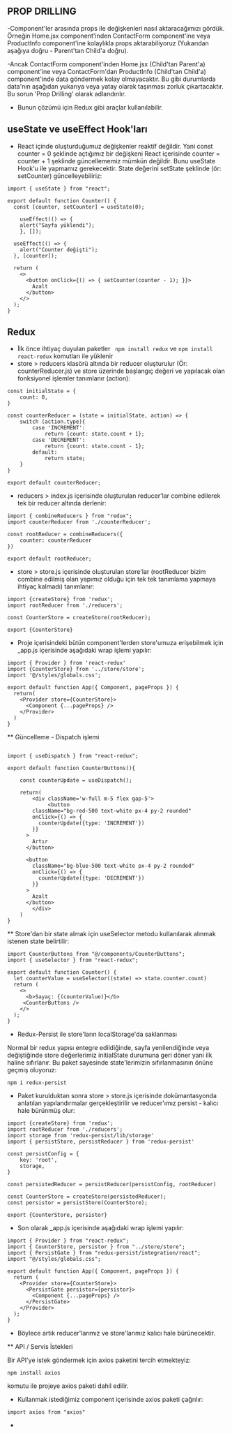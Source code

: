 ## PROP DRILLING

-Component'ler arasında props ile değişkenleri nasıl aktaracağımızı gördük. Örneğin Home.jsx component'inden ContactForm component'ine veya ProductInfo component'ine kolaylıkla props aktarabiliyoruz (Yukarıdan aşağıya doğru - Parent'tan Child'a doğru).

-Ancak ContactForm component'inden Home.jsx (Child'tan Parent'a) component'ine veya ContactForm'dan ProductInfo (Child'tan Child'a) component'inde data göndermek kolay olmayacaktır. Bu gibi durumlarda data'nın aşağıdan yukarıya veya yatay olarak taşınması zorluk çıkartacaktır. Bu sorun 'Prop Drilling' olarak adlandırılır.

- Bunun çözümü için Redux gibi araçlar kullanılabilir.

## useState ve useEffect Hook'ları

- React içinde oluşturduğumuz değişkenler reaktif değildir. Yani const counter = 0 şeklinde açtığımız bir değişkeni React içerisinde counter = counter + 1 şeklinde güncellememiz mümkün değildir. Bunu useState Hook'u ile yapmamız gerekecektir. State değerini setState şeklinde (ör: setCounter) güncelleyebiliriz:

```
import { useState } from "react";

export default function Counter() {
  const [counter, setCounter] = useState(0);

    useEffect(() => {
    alert("Sayfa yüklendi");
    }, []);

  useEffect(() => {
    alert("Counter değişti");
  }, [counter]);

  return (
    <>
      <button onClick={() => { setCounter(counter - 1); }}>
        Azalt
      </button>
    </>
  );
}
```

## Redux

- İlk önce ihtiyaç duyulan paketler ` npm install redux` ve `npm install react-redux` komutları ile yüklenir
- store > reducers klasörü altında bir reducer oluşturulur (Ör: counterReducer.js) ve store üzerinde başlangıç değeri ve yapılacak olan fonksiyonel işlemler tanımlanır (action):

```
const initialState = {
    count: 0,
}

const counterReducer = (state = initialState, action) => {
    switch (action.type){
        case 'INCREMENT':
            return {count: state.count + 1};
        case 'DECREMENT':
            return {count: state.count - 1};
        default:
            return state;
    }
}

export default counterReducer;
```

- reducers > index.js içerisinde oluşturulan reducer'lar combine edilerek tek bir reducer altında derlenir:

```
import { combineReducers } from "redux";
import counterReducer from './counterReducer';

const rootReducer = combineReducers({
    counter: counterReducer
})

export default rootReducer;
```

- store > store.js içerisinde oluşturulan store'lar (rootReducer bizim combine edilmiş olan yapımız olduğu için tek tek tanımlama yapmaya ihtiyaç kalmadı) tanımlanır:

```
import {createStore} from 'redux';
import rootReducer from './reducers';

const CounterStore = createStore(rootReducer);

export {CounterStore}
```

- Proje içerisindeki bütün component'lerden store'umuza erişebilmek için \_app.js içerisinde aşağıdaki wrap işlemi yapılır:

```
import { Provider } from 'react-redux'
import {CounterStore} from '../store/store';
import '@/styles/globals.css';

export default function App({ Component, pageProps }) {
  return(
    <Provider store={CounterStore}>
      <Component {...pageProps} />
    </Provider>
  )
}
```

\*\* Güncelleme - Dispatch işlemi

```

import { useDispatch } from "react-redux";

export default function CounterButtons(){

    const counterUpdate = useDispatch();

    return(
        <div className='w-full m-5 flex gap-5'>
             <button
        className="bg-red-500 text-white px-4 py-2 rounded"
        onClick={() => {
          counterUpdate({type: 'INCREMENT'})
        }}
      >
        Artır
      </button>

      <button
        className="bg-blue-500 text-white px-4 py-2 rounded"
        onClick={() => {
          counterUpdate({type: 'DECREMENT'})
        }}
      >
        Azalt
      </button>
        </div>
    )
}
```

\*\* Store'dan bir state almak için useSelector metodu kullanılarak alınmak istenen state belirtilir:

```
import CounterButtons from "@/components/CounterButtons";
import { useSelector } from "react-redux";

export default function Counter() {
  let counterValue = useSelector((state) => state.counter.count)
  return (
    <>
      <b>Sayaç: {(counterValue)}</b>
     <CounterButtons />
    </>
  );
}
```

- Redux-Persist ile store'ların localStorage'da saklanması

Normal bir redux yapısı entegre edildiğinde, sayfa yenilendiğinde veya değiştiğinde store değerlerimiz initialState durumuna geri döner yani ilk haline sıfırlanır. Bu paket sayesinde state'lerimizin sıfırlanmasının önüne geçmiş oluyoruz:

```
npm i redux-persist
```

- Paket kurulduktan sonra store > store.js içerisinde dokümantasyonda anlatılan yapılandırmalar gerçekleştirilir ve reducer'ımız persist - kalıcı hale bürünmüş olur:

```
import {createStore} from 'redux';
import rootReducer from './reducers';
import storage from 'redux-persist/lib/storage'
import { persistStore, persistReducer } from 'redux-persist'

const persistConfig = {
    key: 'root',
    storage,
}

const persistedReducer = persistReducer(persistConfig, rootReducer)

const CounterStore = createStore(persistedReducer);
const persistor = persistStore(CounterStore);

export {CounterStore, persistor}
```

- Son olarak \_app.js içerisinde aşağıdaki wrap işlemi yapılır:

```
import { Provider } from "react-redux";
import { CounterStore, persistor } from "../store/store";
import { PersistGate } from "redux-persist/integration/react";
import "@/styles/globals.css";

export default function App({ Component, pageProps }) {
  return (
    <Provider store={CounterStore}>
      <PersistGate persistor={persistor}>
        <Component {...pageProps} />
      </PersistGate>
    </Provider>
  );
}
```

- Böylece artık reducer'larımız ve store'larımız kalıcı hale bürünecektir.

\*\* API / Servis İstekleri

Bir API'ye istek göndermek için axios paketini tercih etmekteyiz:

```
npm install axios
```

komutu ile projeye axios paketi dahil edilir.

- Kullanmak istediğimiz component içerisinde axios paketi çağrılır:

```
import axios from "axios"
```

-
